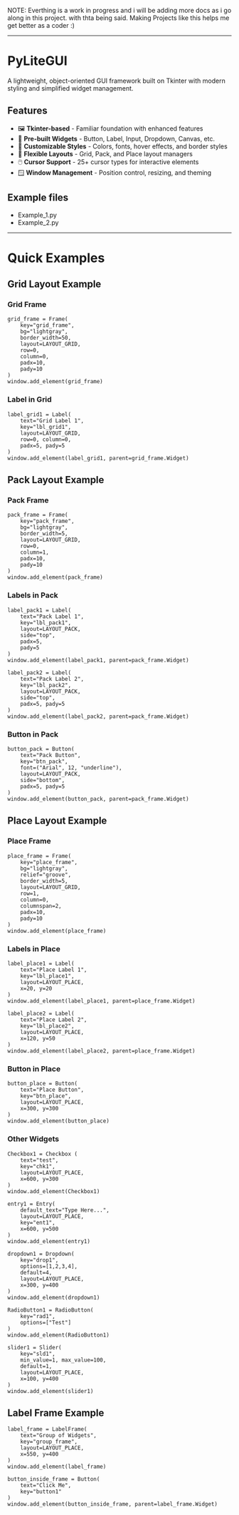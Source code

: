 NOTE: Everthing is a work in progress and i will be adding more docs as i go along in this project. 
with thta being said. Making Projects like this helps me get better as a coder :)

---

# PyLiteGUI

A lightweight, object-oriented GUI framework built on Tkinter with modern styling and simplified widget management.

## Features

- 🖼️ **Tkinter-based** - Familiar foundation with enhanced features
- 🧩 **Pre-built Widgets** - Button, Label, Input, Dropdown, Canvas, etc.
- 🎨 **Customizable Styles** - Colors, fonts, hover effects, and border styles
- 📐 **Flexible Layouts** - Grid, Pack, and Place layout managers
- 🖱️ **Cursor Support** - 25+ cursor types for interactive elements
- 🪟 **Window Management** - Position control, resizing, and theming

## Example files  
- Example_1.py
- Example_2.py
--- 

# Quick Examples 

## Grid Layout Example

### Grid Frame
```
grid_frame = Frame(
    key="grid_frame",
    bg="lightgray",             
    border_width=50,               
    layout=LAYOUT_GRID,
    row=0,                        
    column=0,                     
    padx=10,                      
    pady=10                        
)
window.add_element(grid_frame)
```

### Label in Grid
```
label_grid1 = Label(
    text="Grid Label 1", 
    key="lbl_grid1", 
    layout=LAYOUT_GRID, 
    row=0, column=0, 
    padx=5, pady=5
)
window.add_element(label_grid1, parent=grid_frame.Widget)  
```

## Pack Layout Example

### Pack Frame
```
pack_frame = Frame(
    key="pack_frame",
    bg="lightgray",              
    border_width=5,                
    layout=LAYOUT_GRID,            
    row=0,                         
    column=1,                      
    padx=10,                       
    pady=10                        
)
window.add_element(pack_frame)
```

### Labels in Pack
```
label_pack1 = Label(
    text="Pack Label 1", 
    key="lbl_pack1", 
    layout=LAYOUT_PACK, 
    side="top", 
    padx=5, 
    pady=5
)
window.add_element(label_pack1, parent=pack_frame.Widget)  
```

```
label_pack2 = Label(
    text="Pack Label 2", 
    key="lbl_pack2", 
    layout=LAYOUT_PACK, 
    side="top", 
    padx=5, pady=5
)
window.add_element(label_pack2, parent=pack_frame.Widget) 
```

### Button in Pack
```
button_pack = Button(
    text="Pack Button", 
    key="btn_pack",
    font=("Arial", 12, "underline"),
    layout=LAYOUT_PACK, 
    side="bottom",
    padx=5, pady=5
)
window.add_element(button_pack, parent=pack_frame.Widget)  
```

## Place Layout Example

### Place Frame
```
place_frame = Frame(
    key="place_frame",
    bg="lightgray",  
    relief="groove",               
    border_width=5,                
    layout=LAYOUT_GRID,            
    row=1,                         
    column=0,                      
    columnspan=2,                  
    padx=10,                       
    pady=10                        
)
window.add_element(place_frame)
```

### Labels in Place
```
label_place1 = Label(
    text="Place Label 1", 
    key="lbl_place1", 
    layout=LAYOUT_PLACE, 
    x=20, y=20
)
window.add_element(label_place1, parent=place_frame.Widget)  
```

```
label_place2 = Label(
    text="Place Label 2", 
    key="lbl_place2", 
    layout=LAYOUT_PLACE, 
    x=120, y=50
)
window.add_element(label_place2, parent=place_frame.Widget)  
```

### Button in Place
```
button_place = Button(
    text="Place Button", 
    key="btn_place", 
    layout=LAYOUT_PLACE, 
    x=300, y=300
)
window.add_element(button_place)  
```

### Other Widgets
```
Checkbox1 = Checkbox (
    text="test", 
    key="chk1", 
    layout=LAYOUT_PLACE, 
    x=600, y=300
)
window.add_element(Checkbox1)
```

```
entry1 = Entry(
    default_text="Type Here...", 
    layout=LAYOUT_PLACE, 
    key="ent1", 
    x=600, y=500
)
window.add_element(entry1)
```

```
dropdown1 = Dropdown(
    key="drop1",
    options=[1,2,3,4], 
    default=4, 
    layout=LAYOUT_PLACE, 
    x=300, y=400
)
window.add_element(dropdown1)
```

```
RadioButton1 = RadioButton(
    key="rad1", 
    options=["Test"]
)
window.add_element(RadioButton1)
```

```
slider1 = Slider(
    key="sld1", 
    min_value=1, max_value=100, 
    default=1, 
    layout=LAYOUT_PLACE, 
    x=100, y=400
)
window.add_element(slider1)
```

## Label Frame Example
```
label_frame = LabelFrame(
    text="Group of Widgets", 
    key="group_frame", 
    layout=LAYOUT_PLACE, 
    x=550, y=400
)
window.add_element(label_frame)
```

```
button_inside_frame = Button(
    text="Click Me", 
    key="button1"
)
window.add_element(button_inside_frame, parent=label_frame.Widget)
```




